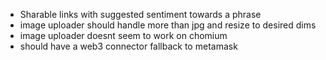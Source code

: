 - Sharable links with suggested sentiment towards a phrase
- image uploader should handle more than jpg and resize to desired dims
- image uploader doesnt seem to work on chomium
- should have a web3 connector fallback to metamask
